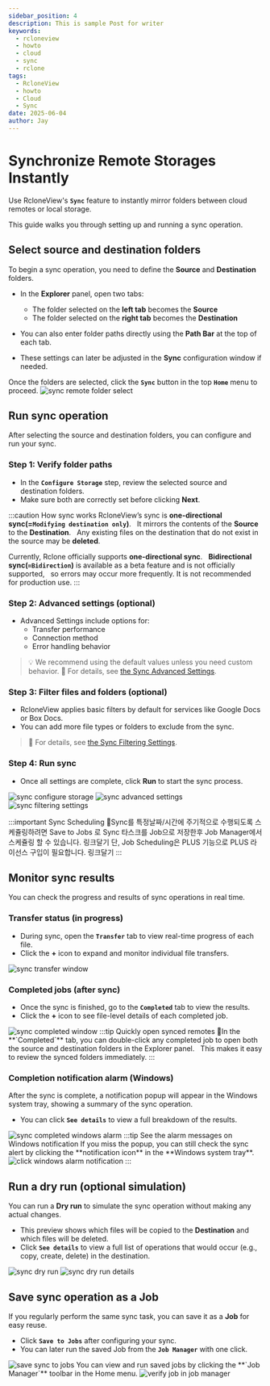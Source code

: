 ```yaml
---
sidebar_position: 4
description: This is sample Post for writer
keywords:
  - rcloneview
  - howto
  - cloud
  - sync
  - rclone
tags:
  - RcloneView
  - howto
  - Cloud
  - Sync
date: 2025-06-04
author: Jay
---
```

# Synchronize Remote Storages Instantly

Use RcloneView's **`Sync`** feature to instantly mirror folders between cloud remotes or local storage.  

This guide walks you through setting up and running a sync operation.
## Select source and destination folders

To begin a sync operation, you need to define the **Source** and **Destination** folders.

- In the **Explorer** panel, open two tabs:
	- The folder selected on the **left tab** becomes the **Source**
	- The folder selected on the **right tab** becomes the **Destination**

- You can also enter folder paths directly using the **Path Bar** at the top of each tab.
- These settings can later be adjusted in the **Sync** configuration window if needed.

Once the folders are selected, click the **`Sync`** button in the top **`Home`** menu to proceed.
<img src="/support/images/en/howto/rcloneview-basic/sync-remote-folder-select.png" alt="sync remote folder select" class="img-medium img-center" />
## Run sync operation

After selecting the source and destination folders, you can configure and run your sync.

### Step 1: Verify folder paths

- In the **`Configure Storage`** step, review the selected source and destination folders.
- Make sure both are correctly set before clicking **Next**.

:::caution How sync works
RcloneView’s sync is **one-directional sync(=`Modifying destination only`)**.  
It mirrors the contents of the **Source** to the **Destination**.  
Any existing files on the destination that do not exist in the source may be **deleted**.  

Currently, Rclone officially supports **one-directional sync**.  
**Bidirectional sync(`=Bidirection`)** is available as a beta feature and is not officially supported,  
so errors may occur more frequently. It is not recommended for production use.
:::

### Step 2: Advanced settings (optional)

  - Advanced Settings include options for:
	  - Transfer performance
	  - Connection method
	  - Error handling behavior

> 💡 We recommend using the default values unless you need custom behavior.
> 📘 For details, see [the Sync Advanced Settings](../rcloneview-advanced/sync-advanced-settings.md).

### Step 3: Filter files and folders (optional)

- RcloneView applies basic filters by default for services like Google Docs or Box Docs.
- You can add more file types or folders to exclude from the sync.

> 📘 For details, see [the Sync Filtering Settings](../rcloneview-advanced/sync-filtering-settings.md).
  
  
### Step 4: Run sync

- Once all settings are complete, click **Run** to start the sync process.

<div class="img-grid-3">
<img src="/support/images/en/howto/rcloneview-basic/sync-configure-storage.png" alt="sync configure storage" class="img-medium img-center" />
<img src="/support/images/en/howto/rcloneview-basic/sync-advanced-settings.png" alt="sync advanced settings" class="img-medium img-center" />
<img src="/support/images/en/howto/rcloneview-basic/sync-filtering-settings.png" alt="sync filtering settings" class="img-medium img-center" />
</div>

:::important Sync Scheduling
Sync를 특정날짜/시간에 주기적으로 수행되도록 스케쥴링하려면 Save to Jobs 로 Sync 타스크를 Job으로 저장한후 Job Manager에서 스케쥴링 할 수 있습니다. 링크달기
단, Job Scheduling은 PLUS 기능으로 PLUS 라이선스 구입이 필요합니다.  링크달기
:::
## Monitor sync results

You can check the progress and results of sync operations in real time.

### Transfer status (in progress)

- During sync, open the **`Transfer`** tab to view real-time progress of each file.
- Click the **+** icon to expand and monitor individual file transfers.
<img src="/support/images/en/howto/rcloneview-basic/sync-transfer-window.png" alt="sync transfer window" class="img-medium img-center" />

### Completed jobs (after sync)

- Once the sync is finished, go to the **`Completed`** tab to view the results.
- Click the **+** icon to see file-level details of each completed job.
<img src="/support/images/en/howto/rcloneview-basic/sync-completed-window.png" alt="sync completed window" class="img-medium img-center" />
:::tip Quickly open synced remotes
In the **`Completed`** tab, you can double-click any completed job to open both the source and destination folders in the Explorer panel.  
This makes it easy to review the synced folders immediately.
:::

### Completion notification alarm (Windows)

After the sync is complete, a notification popup will appear in the Windows system tray, showing a summary of the sync operation.

  - You can click **`See details`** to view a full breakdown of the results.
<img src="/support/images/en/howto/rcloneview-basic/sync-completed-windows-alarm.png" alt="sync completed windows alarm" class="img-medium img-center" />
:::tip See the alarm messages on Windows notification
If you miss the popup, you can still check the sync alert by clicking the **notification icon** in the **Windows system tray**.
<img src="/support/images/en/howto/rcloneview-basic/click-windows-alarm-notification.png" alt="click windows alarm notification" class="img-small img-left" />
:::

## Run a dry run (optional simulation)

You can run a **Dry run** to simulate the sync operation without making any actual changes.

- This preview shows which files will be copied to the **Destination** and which files will be deleted.
- Click **`See details`** to view a full list of operations that would occur (e.g., copy, create, delete) in the destination.

<div class="img-grid-2">
<img src="/support/images/en/howto/rcloneview-basic/sync-dry-run.png" alt="sync dry run" class="img-medium img-center" />
<img src="/support/images/en/howto/rcloneview-basic/sync-dry-run-details.png" alt="sync dry run details" class="img-medium img-center" />
</div>


## Save sync operation as a Job

If you regularly perform the same sync task, you can save it as a **Job** for easy reuse.

- Click **`Save to Jobs`** after configuring your sync.
- You can later run the saved Job from the **`Job Manager`** with one click.

<img src="/support/images/en/howto/rcloneview-basic/save-sync-to-jobs.png" alt="save sync to jobs" class="img-medium img-center" />
You can view and run saved jobs by clicking the **`Job Manager`** toolbar in the Home menu.
<img src="/support/images/en/howto/rcloneview-basic/verify-job-in-job-manager.png" alt="verify job in job manager" class="img-medium img-center" />

